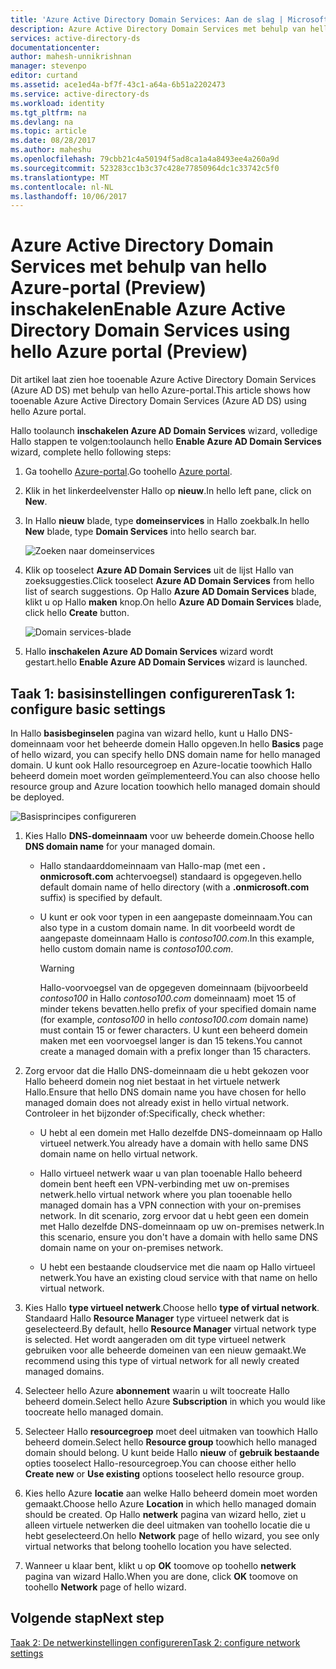 ```yaml
---
title: 'Azure Active Directory Domain Services: Aan de slag | Microsoft Docs'
description: Azure Active Directory Domain Services met behulp van hello Azure-portal (Preview) inschakelen
services: active-directory-ds
documentationcenter: 
author: mahesh-unnikrishnan
manager: stevenpo
editor: curtand
ms.assetid: ace1ed4a-bf7f-43c1-a64a-6b51a2202473
ms.service: active-directory-ds
ms.workload: identity
ms.tgt_pltfrm: na
ms.devlang: na
ms.topic: article
ms.date: 08/28/2017
ms.author: maheshu
ms.openlocfilehash: 79cbb21c4a50194f5ad8ca1a4a8493ee4a260a9d
ms.sourcegitcommit: 523283cc1b3c37c428e77850964dc1c33742c5f0
ms.translationtype: MT
ms.contentlocale: nl-NL
ms.lasthandoff: 10/06/2017
---
```

# <a name="enable-azure-active-directory-domain-services-using-hello-azure-portal-preview"></a><span data-ttu-id="c9b4c-103">Azure Active Directory Domain Services met behulp van hello Azure-portal (Preview) inschakelen</span><span class="sxs-lookup"><span data-stu-id="c9b4c-103">Enable Azure Active Directory Domain Services using hello Azure portal (Preview)</span></span>
<span data-ttu-id="c9b4c-104">Dit artikel laat zien hoe tooenable Azure Active Directory Domain Services (Azure AD DS) met behulp van hello Azure-portal.</span><span class="sxs-lookup"><span data-stu-id="c9b4c-104">This article shows how tooenable Azure Active Directory Domain Services (Azure AD DS) using hello Azure portal.</span></span>


<span data-ttu-id="c9b4c-105">Hallo toolaunch **inschakelen Azure AD Domain Services** wizard, volledige Hallo stappen te volgen:</span><span class="sxs-lookup"><span data-stu-id="c9b4c-105">toolaunch hello **Enable Azure AD Domain Services** wizard, complete hello following steps:</span></span>

1. <span data-ttu-id="c9b4c-106">Ga toohello [Azure-portal](https://portal.azure.com).</span><span class="sxs-lookup"><span data-stu-id="c9b4c-106">Go toohello [Azure portal](https://portal.azure.com).</span></span>
2. <span data-ttu-id="c9b4c-107">Klik in het linkerdeelvenster Hallo op **nieuw**.</span><span class="sxs-lookup"><span data-stu-id="c9b4c-107">In hello left pane, click on **New**.</span></span>
3. <span data-ttu-id="c9b4c-108">In Hallo **nieuw** blade, type **domeinservices** in Hallo zoekbalk.</span><span class="sxs-lookup"><span data-stu-id="c9b4c-108">In hello **New** blade, type **Domain Services** into hello search bar.</span></span>

    ![Zoeken naar domeinservices](./media/getting-started/search-domain-services.png)

4. <span data-ttu-id="c9b4c-110">Klik op tooselect **Azure AD Domain Services** uit de lijst Hallo van zoeksuggesties.</span><span class="sxs-lookup"><span data-stu-id="c9b4c-110">Click tooselect **Azure AD Domain Services** from hello list of search suggestions.</span></span> <span data-ttu-id="c9b4c-111">Op Hallo **Azure AD Domain Services** blade, klikt u op Hallo **maken** knop.</span><span class="sxs-lookup"><span data-stu-id="c9b4c-111">On hello **Azure AD Domain Services** blade, click hello **Create** button.</span></span>

    ![Domain services-blade](./media/getting-started/domain-services-blade.png)

5. <span data-ttu-id="c9b4c-113">Hallo **inschakelen Azure AD Domain Services** wizard wordt gestart.</span><span class="sxs-lookup"><span data-stu-id="c9b4c-113">hello **Enable Azure AD Domain Services** wizard is launched.</span></span>


## <a name="task-1-configure-basic-settings"></a><span data-ttu-id="c9b4c-114">Taak 1: basisinstellingen configureren</span><span class="sxs-lookup"><span data-stu-id="c9b4c-114">Task 1: configure basic settings</span></span>
<span data-ttu-id="c9b4c-115">In Hallo **basisbeginselen** pagina van wizard hello, kunt u Hallo DNS-domeinnaam voor het beheerde domein Hallo opgeven.</span><span class="sxs-lookup"><span data-stu-id="c9b4c-115">In hello **Basics** page of hello wizard, you can specify hello DNS domain name for hello managed domain.</span></span> <span data-ttu-id="c9b4c-116">U kunt ook Hallo resourcegroep en Azure-locatie toowhich Hallo beheerd domein moet worden geïmplementeerd.</span><span class="sxs-lookup"><span data-stu-id="c9b4c-116">You can also choose hello resource group and Azure location toowhich hello managed domain should be deployed.</span></span>

![Basisprincipes configureren](./media/getting-started/domain-services-blade-basics.png)

1. <span data-ttu-id="c9b4c-118">Kies Hallo **DNS-domeinnaam** voor uw beheerde domein.</span><span class="sxs-lookup"><span data-stu-id="c9b4c-118">Choose hello **DNS domain name** for your managed domain.</span></span>

   * <span data-ttu-id="c9b4c-119">Hallo standaarddomeinnaam van Hallo-map (met een **. onmicrosoft.com** achtervoegsel) standaard is opgegeven.</span><span class="sxs-lookup"><span data-stu-id="c9b4c-119">hello default domain name of hello directory (with a **.onmicrosoft.com** suffix) is specified by default.</span></span>

   * <span data-ttu-id="c9b4c-120">U kunt er ook voor typen in een aangepaste domeinnaam.</span><span class="sxs-lookup"><span data-stu-id="c9b4c-120">You can also type in a custom domain name.</span></span> <span data-ttu-id="c9b4c-121">In dit voorbeeld wordt de aangepaste domeinnaam Hallo is *contoso100.com*.</span><span class="sxs-lookup"><span data-stu-id="c9b4c-121">In this example, hello custom domain name is *contoso100.com*.</span></span>

     > [!WARNING]
     > <span data-ttu-id="c9b4c-122">Hallo-voorvoegsel van de opgegeven domeinnaam (bijvoorbeeld *contoso100* in Hallo *contoso100.com* domeinnaam) moet 15 of minder tekens bevatten.</span><span class="sxs-lookup"><span data-stu-id="c9b4c-122">hello prefix of your specified domain name (for example, *contoso100* in hello *contoso100.com* domain name) must contain 15 or fewer characters.</span></span> <span data-ttu-id="c9b4c-123">U kunt een beheerd domein maken met een voorvoegsel langer is dan 15 tekens.</span><span class="sxs-lookup"><span data-stu-id="c9b4c-123">You cannot create a managed domain with a prefix longer than 15 characters.</span></span>
     >
     >

2. <span data-ttu-id="c9b4c-124">Zorg ervoor dat die Hallo DNS-domeinnaam die u hebt gekozen voor Hallo beheerd domein nog niet bestaat in het virtuele netwerk Hallo.</span><span class="sxs-lookup"><span data-stu-id="c9b4c-124">Ensure that hello DNS domain name you have chosen for hello managed domain does not already exist in hello virtual network.</span></span> <span data-ttu-id="c9b4c-125">Controleer in het bijzonder of:</span><span class="sxs-lookup"><span data-stu-id="c9b4c-125">Specifically, check whether:</span></span>

   * <span data-ttu-id="c9b4c-126">U hebt al een domein met Hallo dezelfde DNS-domeinnaam op Hallo virtueel netwerk.</span><span class="sxs-lookup"><span data-stu-id="c9b4c-126">You already have a domain with hello same DNS domain name on hello virtual network.</span></span>

   * <span data-ttu-id="c9b4c-127">Hallo virtueel netwerk waar u van plan tooenable Hallo beheerd domein bent heeft een VPN-verbinding met uw on-premises netwerk.</span><span class="sxs-lookup"><span data-stu-id="c9b4c-127">hello virtual network where you plan tooenable hello managed domain has a VPN connection with your on-premises network.</span></span> <span data-ttu-id="c9b4c-128">In dit scenario, zorg ervoor dat u hebt geen een domein met Hallo dezelfde DNS-domeinnaam op uw on-premises netwerk.</span><span class="sxs-lookup"><span data-stu-id="c9b4c-128">In this scenario, ensure you don't have a domain with hello same DNS domain name on your on-premises network.</span></span>

   * <span data-ttu-id="c9b4c-129">U hebt een bestaande cloudservice met die naam op Hallo virtueel netwerk.</span><span class="sxs-lookup"><span data-stu-id="c9b4c-129">You have an existing cloud service with that name on hello virtual network.</span></span>

3. <span data-ttu-id="c9b4c-130">Kies Hallo **type virtueel netwerk**.</span><span class="sxs-lookup"><span data-stu-id="c9b4c-130">Choose hello **type of virtual network**.</span></span> <span data-ttu-id="c9b4c-131">Standaard Hallo **Resource Manager** type virtueel netwerk dat is geselecteerd.</span><span class="sxs-lookup"><span data-stu-id="c9b4c-131">By default, hello **Resource Manager** virtual network type is selected.</span></span> <span data-ttu-id="c9b4c-132">Het wordt aangeraden om dit type virtueel netwerk gebruiken voor alle beheerde domeinen van een nieuw gemaakt.</span><span class="sxs-lookup"><span data-stu-id="c9b4c-132">We recommend using this type of virtual network for all newly created managed domains.</span></span>

4. <span data-ttu-id="c9b4c-133">Selecteer hello Azure **abonnement** waarin u wilt toocreate Hallo beheerd domein.</span><span class="sxs-lookup"><span data-stu-id="c9b4c-133">Select hello Azure **Subscription** in which you would like toocreate hello managed domain.</span></span>

5. <span data-ttu-id="c9b4c-134">Selecteer Hallo **resourcegroep** moet deel uitmaken van toowhich Hallo beheerd domein.</span><span class="sxs-lookup"><span data-stu-id="c9b4c-134">Select hello **Resource group** toowhich hello managed domain should belong.</span></span> <span data-ttu-id="c9b4c-135">U kunt beide Hallo **nieuw** of **gebruik bestaande** opties tooselect Hallo-resourcegroep.</span><span class="sxs-lookup"><span data-stu-id="c9b4c-135">You can choose either hello **Create new** or **Use existing** options tooselect hello resource group.</span></span>

6. <span data-ttu-id="c9b4c-136">Kies hello Azure **locatie** aan welke Hallo beheerd domein moet worden gemaakt.</span><span class="sxs-lookup"><span data-stu-id="c9b4c-136">Choose hello Azure **Location** in which hello managed domain should be created.</span></span> <span data-ttu-id="c9b4c-137">Op Hallo **netwerk** pagina van wizard hello, ziet u alleen virtuele netwerken die deel uitmaken van toohello locatie die u hebt geselecteerd.</span><span class="sxs-lookup"><span data-stu-id="c9b4c-137">On hello **Network** page of hello wizard, you see only virtual networks that belong toohello location you have selected.</span></span>

7. <span data-ttu-id="c9b4c-138">Wanneer u klaar bent, klikt u op **OK** toomove op toohello **netwerk** pagina van wizard Hallo.</span><span class="sxs-lookup"><span data-stu-id="c9b4c-138">When you are done, click **OK** toomove on toohello **Network** page of hello wizard.</span></span>


## <a name="next-step"></a><span data-ttu-id="c9b4c-139">Volgende stap</span><span class="sxs-lookup"><span data-stu-id="c9b4c-139">Next step</span></span>
[<span data-ttu-id="c9b4c-140">Taak 2: De netwerkinstellingen configureren</span><span class="sxs-lookup"><span data-stu-id="c9b4c-140">Task 2: configure network settings</span></span>](active-directory-ds-getting-started-network.md)
